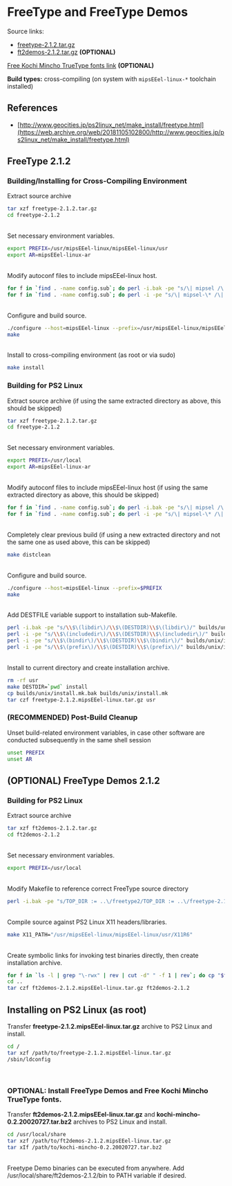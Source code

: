 # FreeType and FreeType Demos

Source links:  
* [freetype-2.1.2.tar.gz](https://sourceforge.net/projects/freetype/files/OldFiles/freetype-2.1.2.tar.gz/download)
* [ft2demos-2.1.2.tar.gz](https://sourceforge.net/projects/freetype/files/OldFiles/ft2demos-2.1.2.tar.gz/download) **(OPTIONAL)**

[Free Kochi Mincho TrueType fonts link](https://web.archive.org/web/20020802093141/http://www.on.cs.keio.ac.jp/~yasu/linux/fonts/kochi-mincho-0.2.20020727.tar.bz2) **(OPTIONAL)**

**Build types:** cross-compiling (on system with ```mipsEEel-linux-*``` toolchain installed)

## References

* [http://www.geocities.jp/ps2linux_net/make_install/freetype.html](https://web.archive.org/web/20181105102800/http://www.geocities.jp/ps2linux_net/make_install/freetype.html)

## FreeType 2.1.2

### Building/Installing for Cross-Compiling Environment

Extract source archive
```bash
tar xzf freetype-2.1.2.tar.gz
cd freetype-2.1.2
```

&nbsp;  
Set necessary environment variables.
```bash
export PREFIX=/usr/mipsEEel-linux/mipsEEel-linux/usr
export AR=mipsEEel-linux-ar
```

&nbsp;  
Modify autoconf files to include mipsEEel-linux host.
```bash
for f in `find . -name config.sub`; do perl -i.bak -pe "s/\| mipsel /\| mipsel \| mipsEEel /" "$f"; done
for f in `find . -name config.sub`; do perl -i -pe "s/\| mipsel-\* /\| mipsel-\* | mipsEEel-* /" "$f"; done
```

&nbsp;  
Configure and build source.
```bash
./configure --host=mipsEEel-linux --prefix=/usr/mipsEEel-linux/mipsEEel-linux/usr
make
```

&nbsp;  
Install to cross-compiling environment (as root or via sudo)
```bash
make install
```

### Building for PS2 Linux

Extract source archive (if using the same extracted directory as above, this should be skipped)
```bash
tar xzf freetype-2.1.2.tar.gz
cd freetype-2.1.2
```
  
&nbsp;  
Set necessary environment variables.
```bash
export PREFIX=/usr/local
export AR=mipsEEel-linux-ar
```

&nbsp;  
Modify autoconf files to include mipsEEel-linux host (if using the same extracted directory as above, this should be skipped)
```bash
for f in `find . -name config.sub`; do perl -i.bak -pe "s/\| mipsel /\| mipsel \| mipsEEel /" "$f"; done
for f in `find . -name config.sub`; do perl -i -pe "s/\| mipsel-\* /\| mipsel-\* | mipsEEel-* /" "$f"; done
```

&nbsp;  
Completely clear previous build (if using a new extracted directory and not the same one as used above, this can be skipped)
```bash
make distclean
```

&nbsp;  
Configure and build source.
```bash
./configure --host=mipsEEel-linux --prefix=$PREFIX
make
```

&nbsp;  
Add DESTFILE variable support to installation sub-Makefile.
```bash
perl -i.bak -pe "s/\\$\(libdir\)/\\$\(DESTDIR)\\$\(libdir\)/" builds/unix/install.mk
perl -i -pe "s/\\$\(includedir\)/\\$\(DESTDIR)\\$\(includedir\)/" builds/unix/install.mk
perl -i -pe "s/\\$\(bindir\)/\\$\(DESTDIR)\\$\(bindir\)/" builds/unix/install.mk
perl -i -pe "s/\\$\(prefix\)/\\$\(DESTDIR)\\$\(prefix\)/" builds/unix/install.mk
```

&nbsp;  
Install to current directory and create installation archive.
```bash
rm -rf usr
make DESTDIR=`pwd` install
cp builds/unix/install.mk.bak builds/unix/install.mk
tar czf freetype-2.1.2.mipsEEel-linux.tar.gz usr
```

### (RECOMMENDED) Post-Build Cleanup

Unset build-related environment variables, in case other software are conducted subsequently in the same shell session
```bash
unset PREFIX
unset AR
```

## (OPTIONAL) FreeType Demos 2.1.2

### Building for PS2 Linux

Extract source archive
```bash
tar xzf ft2demos-2.1.2.tar.gz
cd ft2demos-2.1.2
```

&nbsp;  
Set necessary environment variables.
```bash
export PREFIX=/usr/local
```

&nbsp;  
Modify Makefile to reference correct FreeType source directory
```bash
perl -i.bak -pe "s/TOP_DIR := ..\/freetype2/TOP_DIR := ..\/freetype-2.1.2/" Makefile
```

&nbsp;  
Compile source against PS2 Linux X11 headers/libraries.
```bash
make X11_PATH="/usr/mipsEEel-linux/mipsEEel-linux/usr/X11R6"
```

&nbsp;  
Create symbolic links for invoking test binaries directly, then create installation archive.
```bash
for f in `ls -l | grep "\-rwx" | rev | cut -d" " -f 1 | rev`; do cp "$f" ${f}.bak; rm "$f"; ln -s .libs/$f $f; done #skips over wrapper scripts and sets up binaries to be called directly via symlinks
cd ..
tar czf ft2demos-2.1.2.mipsEEel-linux.tar.gz ft2demos-2.1.2
```

## Installing on PS2 Linux (as root)

Transfer **freetype-2.1.2.mipsEEel-linux.tar.gz** archive to PS2 Linux and install.
```bash
cd /
tar xzf /path/to/freetype-2.1.2.mipsEEel-linux.tar.gz
/sbin/ldconfig
```

&nbsp;  
### **OPTIONAL:** Install FreeType Demos and Free Kochi Mincho TrueType fonts.

Transfer **ft2demos-2.1.2.mipsEEel-linux.tar.gz** and **kochi-mincho-0.2.20020727.tar.bz2** archives to PS2 Linux and install.
```bash
cd /usr/local/share
tar xzf /path/to/ft2demos-2.1.2.mipsEEel-linux.tar.gz
tar xIf /path/to/kochi-mincho-0.2.20020727.tar.bz2
```

&nbsp;  
Freetype Demo binaries can be executed from anywhere. Add /usr/local/share/ft2demos-2.1.2/bin to PATH variable if desired.

